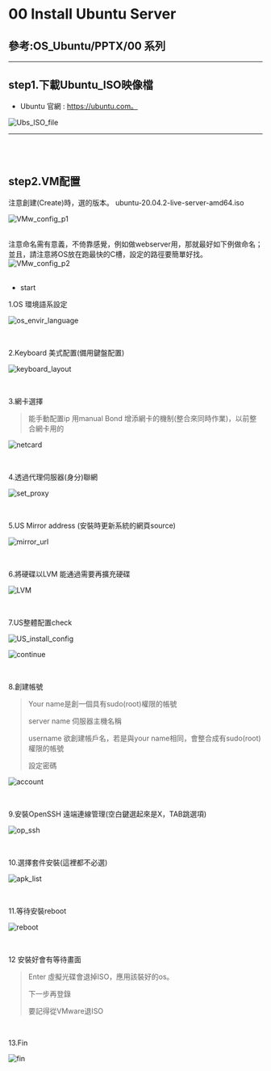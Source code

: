# 00 Install Ubuntu Server

## 參考:OS_Ubuntu/PPTX/00 系列

* * *

<h2 id="iso">step1.下載Ubuntu_ISO映像檔</h2>


* Ubuntu 官網 : https://ubuntu.com。

![Ubs_ISO_file](https://i.imgur.com/zTvcK1u.png)

---
<br />
<br />
<h2 id="VMconfig">step2.VM配置</h2>

注意創建(Create)時，選的版本。
ubuntu-20.04.2-live-server-amd64.iso <br />

![VMw_config_p1](https://i.imgur.com/RJzwZYv.png)
<br />
<br />

注意命名需有意義，不倚靠感覺，例如做webserver用，那就最好如下例做命名；並且，請注意將OS放在跑最快的C槽，設定的路徑要簡單好找。<br />
![VMw_config_p2](https://i.imgur.com/1FyrkAH.png)<br />
<br />


* start

1.OS 環境語系設定

![os_envir_language](https://i.imgur.com/L8gXC8h.png)

<br />

2.Keyboard 美式配置(備用鍵盤配置)

![keyboard_layout](https://i.imgur.com/GJwny1l.png)

<br />

3.網卡選擇
> 能手動配置ip 用manual
> Bond 增添網卡的機制(整合來同時作業)，以前整合網卡用的

![netcard](https://i.imgur.com/A5DTIAJ.png)

<br />

4.透過代理伺服器(身分)聯網

![set_proxy](https://i.imgur.com/7dqfdRE.png)

<br />

5.US Mirror address (安裝時更新系統的網頁source)

![mirror_url](https://i.imgur.com/NjLvccY.png)

<br />

6.將硬碟以LVM 能通過需要再擴充硬碟


![LVM](https://i.imgur.com/y4lsvNA.png)

<br />

7.US整體配置check

![US_install_config](https://i.imgur.com/cNiAf3J.png)

![continue](https://i.imgur.com/4H42ftx.png)

<br />

8.創建帳號
> Your name是創一個具有sudo(root)權限的帳號
> 
> server name 伺服器主機名稱
> 
> username 欲創建帳戶名，若是與your name相同，會整合成有sudo(root)權限的帳號
> 
> 設定密碼


![account](https://i.imgur.com/LOxiBWh.png)

<br />

9.安裝OpenSSH 遠端連線管理(空白鍵選起來是X，TAB跳選項)

![op_ssh](https://i.imgur.com/ePZZkqs.png)

<br />

10.選擇套件安裝(這裡都不必選)

![apk_list](https://i.imgur.com/3vuo4vs.png)

<br />

11.等待安裝reboot

![reboot](https://i.imgur.com/eT7cnhh.png)

<br />



12 安裝好會有等待畫面

>Enter 虛擬光碟會退掉ISO，應用該裝好的os。
>
>下一步再登錄
>
>要記得從VMware退ISO

<br />



13.Fin

![fin](https://i.imgur.com/yleMpWR.png)
